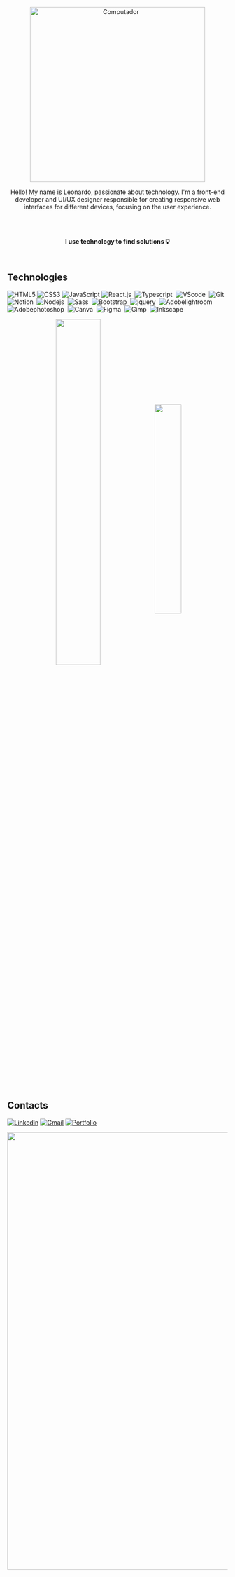 
<p align="center"> <img src="https://raw.githubusercontent.com/MicaelliMedeiros/micaellimedeiros/master/image/computer-illustration.png" min-width="350px" max-width="350px" width="400px" margin="0px" padding="0px" box-sizing="border-box" align="center" alt="Computador">
<p align="center"> Hello! My name is Leonardo, passionate about technology. I'm a front-end developer and UI/UX designer responsible for creating responsive web interfaces for different devices, focusing on the user experience. </p> <br><br>

__<p align="center"> I use technology to find solutions 💡</p>__ 
<br>



## Technologies

![HTML5](https://img.shields.io/badge/HTML5-E34F26?style=for-the-badge&logo=html5&logoColor=white)
![CSS3](https://img.shields.io/badge/CSS3-1572B6?style=for-the-badge&logo=css3&logoColor=white)
![JavaScript](https://img.shields.io/badge/JavaScript-323330?style=for-the-badge&logo=javascript&logoColor=F7DF1E)
![React.js](https://img.shields.io/badge/React-20232A?style=for-the-badge&logo=react&logoColor=61DAFB)&nbsp;
![Typescript](https://img.shields.io/badge/TypeScript-007ACC?style=for-the-badge&logo=typescript&logoColor=white)&nbsp;
![VScode](https://img.shields.io/badge/vscode-4285F4?style=for-the-badge&logo=vscode&logoColor=white)&nbsp;
![Git](https://img.shields.io/badge/GIT-E44C30?style=for-the-badge&logo=git&logoColor=white)&nbsp;
![Notion](https://img.shields.io/badge/Notion-000000?style=for-the-badge&logo=notion&logoColor=white)&nbsp;
![Nodejs](https://img.shields.io/badge/Node.js-43853D?style=for-the-badge&logo=node.js&logoColor=white)&nbsp;
![Sass](https://img.shields.io/badge/Sass-CC6699?style=for-the-badge&logo=sass&logoColor=white)&nbsp;
![Bootstrap](https://img.shields.io/badge/Bootstrap-563D7C?style=for-the-badge&logo=bootstrap&logoColor=white)&nbsp;
![jquery](https://img.shields.io/badge/jQuery-0769AD?style=for-the-badge&logo=jquery&logoColor=white)&nbsp;
![Adobelightroom](https://img.shields.io/badge/Adobe%20Lightroom-31A8FF?style=for-the-badge&logo=Adobe%20Lightroom&logoColor=white)&nbsp;
![Adobephotoshop](https://img.shields.io/badge/Adobe%20Photoshop-31A8FF?style=for-the-badge&logo=Adobe%20Photoshop&logoColor=black)&nbsp;
![Canva](https://img.shields.io/badge/Canva-%2300C4CC.svg?&style=for-the-badge&logo=Canva&logoColor=white)&nbsp;
![Figma](https://img.shields.io/badge/Figma-F24E1E?style=for-the-badge&logo=figma&logoColor=white)&nbsp;
![Gimp](https://img.shields.io/badge/gimp-5C5543?style=for-the-badge&logo=gimp&logoColor=white)&nbsp;
![Inkscape](https://img.shields.io/badge/Inkscape-000000?style=for-the-badge&logo=Inkscape&logoColor=whit)&nbsp;




<div align="center" style="margin-bottom:100 px">
<img width=45% align="center"  src="https://github-readme-stats.vercel.app/api?username=devleocunha&theme=discord_old_blurple&show_icons=true)" />
<img width=35% align="center" src="https://github-readme-stats-git-main-rafaelalexandrino.vercel.app/api/top-langs/?username=devleocunha&show_icons=true&theme=discord_old_blurple&layout=compact" />
 </div>

## Contacts

[![Linkedin](https://img.shields.io/badge/LinkedIn-0077B5?style=for-the-badge&logo=linkedin&logoColor=white)](https://www.linkedin.com/in/developerleonardocunha) 
[![Gmail](https://img.shields.io/badge/-Gmail-%23333?style=for-the-badge&logo=gmail&logoColor=white)](mailto:contactleonardocunha@gmail.com)
[![Portfolio](https://res.cloudinary.com/practicaldev/image/fetch/s--NNvlmENo--/c_limit%2Cf_auto%2Cfl_progressive%2Cq_auto%2Cw_880/https://img.shields.io/website%3Flabel%3DPortfolio%26style%3Dfor-the-badge%26url%3Dhttps%253A%252F%252Fsusnatagoswami.netlify.app/)](https://portfolioleonardocunha.vercel.app/)

<img width=1000px src="https://capsule-render.vercel.app/api?type=waving&color=677BBF&height=120&section=footer"/>


